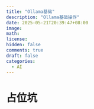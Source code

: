 ```yaml
---
title: "Ollama基础"
description: "Ollama基础操作" 
date: 2025-05-21T20:39:47+08:00
image: 
math: 
license: 
hidden: false
comments: true
draft: false
categories:
  - AI
---
```


# 占位坑